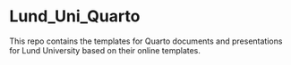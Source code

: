 # Lund_Uni_Quarto
This repo contains the templates for Quarto documents and presentations for Lund University based on their online templates. 
